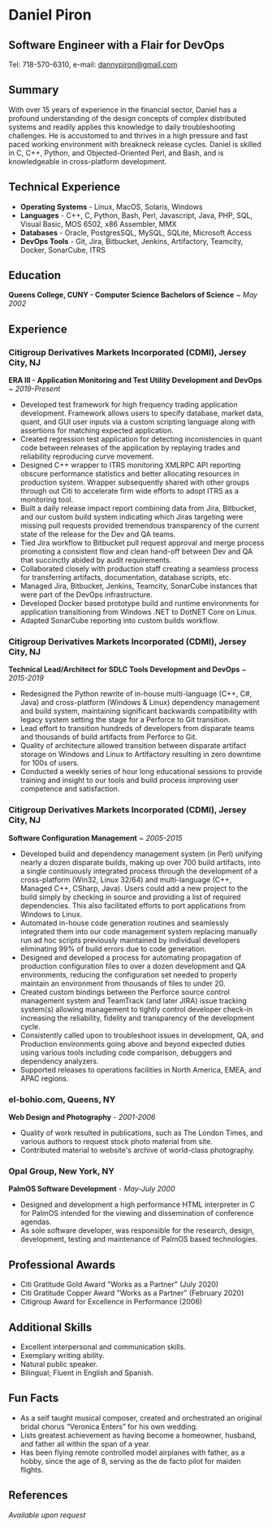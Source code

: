 # Daniel Piron
## Software Engineer with a Flair for DevOps
Tel: 718-570-6310, e-mail: dannypiron@gmail.com

## Summary
With over 15 years of experience in the financial sector, Daniel has a profound
understanding of the design concepts of complex distributed systems and readily
applies this knowledge to daily troubleshooting challenges. He is accustomed to
and thrives in a high pressure and fast paced working environment with
breakneck release cycles. Daniel is skilled in C, C++, Python, and
Objected-Oriented Perl, and Bash, and is knowledgeable in cross-platform
development.

## Technical Experience
* **Operating Systems** - Linux, MacOS, Solaris, Windows
* **Languages** - C++, C, Python, Bash, Perl, Javascript, Java, PHP, SQL,
                  Visual Basic, MOS 6502, x86 Assembler, MMX
* **Databases** - Oracle, PostgresSQL, MySQL, SQLite, Microsoft Access
* **DevOps Tools** - Git, Jira, Bitbucket, Jenkins, Artifactory, Teamcity, Docker, SonarCube, ITRS

## Education
**Queens College, CUNY - Computer Science Bachelors of Science** ~ *May 2002*

## Experience

### Citigroup Derivatives Markets Incorporated (CDMI), Jersey City, NJ
**ERA III - Application Monitoring and Test Utility Development and DevOps** ~ *2019-Present*
 * Developed test framework for high frequency trading application development.
   Framework allows users to specify database, market data, quant, and GUI user
   inputs via a custom scripting language along with assertions for matching
   expected application.
 * Created regression test application for detecting inconistencies in quant
   code between releases of the application by replaying trades and reliability
   reproducing curve movement.
 * Designed C++ wrapper to ITRS monitoring XMLRPC API reporting obscure
   performance statistics and better allocating resources in production system.
   Wrapper subsequently shared with other groups through out Citi to accelerate
   firm wide efforts to adopt ITRS as a monitoring tool.
 * Built a daily release impact report combining data from Jira, Bitbucket, and
   our custom build system indicating which Jiras targeting were missing pull
   requests provided tremendous transparency of the current state of the
   release for the Dev and QA teams.
 * Tied Jira workflow to Bitbucket pull request approval and merge process
   promoting a consistent flow and clean hand-off between Dev and QA that
   succinctly abided by audit requirements.
 * Collaborated closely with production staff creating a seamless process for
   transferring artifacts, documentation, database scripts, etc.
 * Managed Jira, Bitbucket, Jenkins, Teamcity, SonarCube instances that were
   part of the DevOps infrastructure.
 * Developed Docker based prototype build and runtime environments for
   application transitioning from Windows .NET to DotNET Core on Linux.
 * Adapted SonarCube reporting into custom builds workflow.

### Citigroup Derivatives Markets Incorporated (CDMI), Jersey City, NJ
**Technical Lead/Architect for SDLC Tools Development and DevOps** ~ *2015-2019*
 * Redesigned the Python rewrite of in-house multi-language (C++, C#, Java) and
   cross-platform (Windows & Linux) dependency management and build system,
   maintaining significant backwards compatibility with legacy system setting
   the stage for a Perforce to Git transition.
 * Lead effort to transition hundreds of developers from disparate teams
   and thousands of build artifacts from Perforce to Git.
 * Quality of architecture allowed transition between disparate artifact
   storage on Windows and Linux to Artifactory resulting in zero downtime for
   100s of users.
 * Conducted a weekly series of hour long educational sessions to provide
   training and insight to our tools and build process improving user
   competence and satisfaction.

### Citigroup Derivatives Markets Incorporated (CDMI), Jersey City, NJ
**Software Configuration Management** ~ *2005-2015*
 * Developed build and dependency management system (in Perl) unifying nearly a
   dozen disparate builds, making up over 700 build artifacts, into a single
   continuously integrated process through the development of a cross-platform
   (Win32, Linux 32/64) and multi-language (C++, Managed C++, CSharp, Java).
   Users could add a new project to the build simply by checking in source and
   providing a list of required dependencies. This also facilitated efforts to
   port applications from Windows to Linux. 
 * Automated in-house code generation routines and seamlessly integrated them
   into our code management system replacing manually run ad hoc scripts
   previously maintained by individual developers eliminating 99% of build
   errors due to code generation.
 * Designed and developed a process for automating propagation of production
   configuration files to over a dozen development and QA environments,
   reducing the configuration set needed to properly maintain an environment
   from thousands of files to under 20.
 * Created custom bindings between the Perforce source control management
   system and TeamTrack (and later JIRA) issue tracking system(s) allowing
   management to tightly control developer check-in increasing the reliability,
   fidelity and transparency of the development cycle.
 * Consistently called upon to troubleshoot issues in development, QA, and
   Production environments going above and beyond expected duties using various
   tools including code comparison, debuggers and dependency analyzers.
 * Supported releases to operations facilities in North America, EMEA, and APAC
   regions.

### el-bohio.com, Queens, NY
**Web Design and Photography** - *2001-2006*

 * Quality of work resulted in publications, such as The London Times, and
   various authors to request stock photo material from site.
 * Contributed material to website's archive of world-class photography.

### Opal Group, New York, NY
**PalmOS Software Development** - *May-July 2000*

 * Designed and development a high performance HTML interpreter in C for PalmOS
   intended for the viewing and dissemination of conference agendas.
 * As sole software developer, was responsible for the research, design,
   development, testing and maintenance of PalmOS based technologies.

## Professional Awards
 * Citi Gratitude Gold Award "Works as a Partner" (July 2020)
 * Citi Gratitude Copper Award "Works as a Partner" (February 2020)
 * Citigroup Award for Excellence in Performance (2006)


## Additional Skills
 * Excellent interpersonal and communication skills.
 * Exemplary writing ability.
 * Natural public speaker.
 * Bilingual; Fluent in English and Spanish.

## Fun Facts
 * As a self taught musical composer, created and orchestrated an original
   bridal chorus “Veronica Enters” for his own wedding.
 * Lists greatest achievement as having become a homeowner, husband, and father
   all within the span of a year.
 * Has been flying remote controlled model airplanes with father, as a hobby,
   since the age of 8, serving as the de facto pilot for maiden flights.

## References
*Available upon request*
